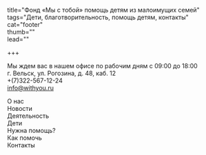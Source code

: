 title="Фонд «Мы с тобой» помощь детям из малоимущих семей"  
tags="Дети, благотворительность, помощь детям, контакты"  
cat="footer"  
thumb=""  
lead=""  

+++

Мы ждем вас в нашем офисе по рабочим дням с 09:00 до 18:00   
г. Вельск, ул. Рогозина, д. 48, каб. 12  
+(7)322-567-12-24  
info@withyou.ru  

О нас  
Новости  
Деятельность  
Дети  
Нужна помощь?  
Как помочь  
Контакты  
